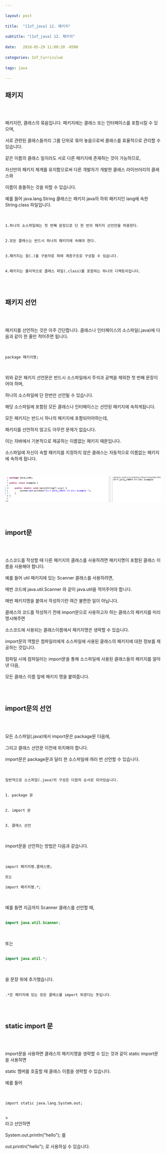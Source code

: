 ```yaml
---

layout: post

title:  "[IoT_java] 12. 패키지"

subtitle: "[IoT_java] 12. 패키지"

date:   2018-05-29 11:00:20 -0500

categories: IoT_Curriculum

tags: java

---
```


## 패키지

<br>
<br>

패키지란, 클래스의 묶음입니다. 패키지에는 클래스 또는 인터페이스를 포함시킬 수 있으며,
<br>
<br>
서로 관련된 클래스들끼리 그룹 단위로 묶어 놓음으로써 클래스를 효율적으로 관리할 수 있습니다.
<br>
<br>
같은 이름의 클래스 일지라도 서로 다른 패키지에 존재하는 것이 가능하므로,
<br>
<br>
자신만의 패키지 체계를 유지함으로써 다른 개발자가 개발한 클래스 라이브러리의 클래스와
<br>
<br>
이름이 충돌하는 것을 피할 수 있습니다.
<br>
<br>
예를 들어 java.lang.String 클래스는 패키지 java의 하위 패키지인 lang에 속한 String.class 파일입니다.
<br>
<br>
<br>

```
1.하나의 소스파일에는 첫 번째 문장으로 단 한 번의 패키지 선언만을 허용한다.


2.모든 클래스는 반드시 하나의 패키지에 속해야 한다.


3.패키지는 점(.)을 구분자로 하여 계층구조로 구성할 수 있습니다.


4.패키지는 물리적으로 클래스 파일(.class)를 포함하는 하나의 디렉토리입니다.
```

<br>
<br>

## 패키지 선언

<br>
<br>

패키지를 선언하는 것은 아주 간단합니다. 클래스나 인터페이스의 소스파일(.java)에 다음과 같이 한 줄만 적어주면 됩니다.
<br>
<br>
<br>

```
package 패키지명;
```

<br>
<br>
위와 같은 패키지 선언문은 반드시 소스파일에서 주석과 공백을 제외한 첫 번째 문장이어야 하며,
<br>
<br>
하나의 소스파일에 단 한번만 선언될 수 있습니다.
<br>
<br>
해당 소스파일에 포함된 모든 클래스나 인터페이스는 선언된 패키지에 속하게됩니다.
<br>
<br>
모든 패키지는 반드시 하나의 패키지에 포함되어야하는데,
<br>
<br>
패키지를 선언하지 않고도 아무런 문제가 없습니다.
<br>
<br>
이는 자바에서 기본적으로 제공하는 이름없는 패키지 때문입니다.
<br>
<br>
소스파일에 자신이 속할 패키지를 지정하지 않은 클래스는 자동적으로 이름없는 패키지에 속하게 됩니다.
<br>
<br>
<br>

![image](/image/java_image/java_image_73.png)

<br>
<br>

## import문

<br>
<br>

소스코드를 작성할 때 다른 패키지의 클래스를 사용하려면 패키지명이 포함된 클래스 이름을 사용해야 합니다.
<br>
<br>
예를 들어 util 패키지에 있는 Scanner 클래스를 사용하려면,
<br>
<br>
매번 코드에 java.util.Scanner 와 같이 java.util을 적어주어야 합니다.
<br>
<br>
매번 패키지명을 붙여서 작성하기란 여간 불편한 일이 아닙니다.
<br>
<br>
클래스의 코드를 작성하기 전에 import문으로 사용하고자 하는 클래스의 패키지를 미리 명시해주면
<br>
<br>
소스코드에 사용되는 클래스이름에서 패키지명은 생략할 수 있습니다.
<br>
<br>
import문의 역할은 컴파일러에게 소스파일에 사용된 클래스의 패키지에 대한 정보를 제공하는 것입니다.
<br>
<br>
컴파일 시에 컴파일러는 import문을 통해 소스파일에 사용된 클래스들의 패키지를 알아 낸 다음,
<br>
<br>
모든 클래스 이름 앞에 패키지 명을 붙여줍니다.

<br>
<br>

## import문의 선언

<br>
<br>

모든 소스파일(.java)에서 import문은 package문 다음에,
<br>
<br>
그리고 클래스 선언문 이전에 위치해야 합니다.
<br>
<br>
import문은 package문과 달리 한 소스파일에 여러 번 선언할 수 있습니다.
<br>
<br>
<br>

```
일반적으로 소스파일(.java)의 구성은 다음의 순서로 되어있습니다.


1. package 문


2. import 문


3. 클래스 선언
```

<br>
<br>
import문을 선언하는 방법은 다음과 같습니다.
<br>
<br>
<br>

```
import 패키지명.클래스명;

또는

import 패키지명.*;
```

<br>
<br>
예를 들면 지금까지 Scanner 클래스를 선언할 때,
<br>
<br>

```java
import java.util.Scanner;
```

<br>
<br>
또는
<br>
<br>

```java
import java.util.*;
```

<br>
<br>
을 문장 위에 추가했습니다.
<br>
<br>

```
.*은 패키지에 있는 모든 클래스를 import 하겠다는 뜻입니다.
```

<br>
<br>

## static import 문

<br>
<br>

import문을 사용하면 클래스의 패키지명을 생략할 수 있는 것과 같이 static import문을 사용하면
<br>
<br>
static 멤버를 호출할 때 클래스 이름을 생략할 수 있습니다.
<br>
<br>
예를 들어 
<br>
<br>
<br>

```
import static java.lang.System.out;
```

<br>
><br>
라고 선언하면
<br>
<br>
System.out.println("hello"); 를
<br>
<br>
out.println("hello"); 로 사용하실 수 있습니다.



